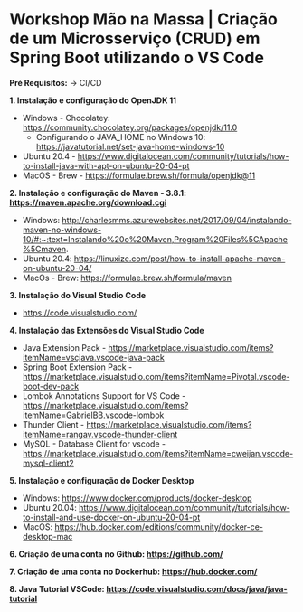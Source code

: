 # Workshop Mão na Massa | Criação de um Microsserviço (CRUD) em Spring Boot utilizando o VS Code

**Pré Requisitos:** -> CI/CD

**1. Instalação e configuração do OpenJDK 11**
- Windows - Chocolatey: https://community.chocolatey.org/packages/openjdk/11.0
  - Configurando o JAVA_HOME no Windows 10: https://javatutorial.net/set-java-home-windows-10
- Ubuntu 20.4 - https://www.digitalocean.com/community/tutorials/how-to-install-java-with-apt-on-ubuntu-20-04-pt
- MacOS - Brew - https://formulae.brew.sh/formula/openjdk@11

**2. Instalação e configuração do Maven - 3.8.1: https://maven.apache.org/download.cgi**
- Windows: http://charlesmms.azurewebsites.net/2017/09/04/instalando-maven-no-windows-10/#:~:text=Instalando%20o%20Maven,Program%20Files%5CApache%5Cmaven.
- Ubuntu 20.4: https://linuxize.com/post/how-to-install-apache-maven-on-ubuntu-20-04/
- MacOs - Brew: https://formulae.brew.sh/formula/maven
   
**3. Instalação do Visual Studio Code**
- https://code.visualstudio.com/

**4. Instalação das Extensões do Visual Studio Code**
- Java Extension Pack - https://marketplace.visualstudio.com/items?itemName=vscjava.vscode-java-pack
- Spring Boot Extension Pack - https://marketplace.visualstudio.com/items?itemName=Pivotal.vscode-boot-dev-pack
- Lombok Annotations Support for VS Code - https://marketplace.visualstudio.com/items?itemName=GabrielBB.vscode-lombok
- Thunder Client - https://marketplace.visualstudio.com/items?itemName=rangav.vscode-thunder-client
- MySQL - Database Client for vscode - https://marketplace.visualstudio.com/items?itemName=cweijan.vscode-mysql-client2

**5. Instalação e configuração do Docker Desktop**
- Windows: https://www.docker.com/products/docker-desktop
- Ubuntu 20.04: https://www.digitalocean.com/community/tutorials/how-to-install-and-use-docker-on-ubuntu-20-04-pt
- MacOS: https://hub.docker.com/editions/community/docker-ce-desktop-mac

**6. Criação de uma conta no Github: https://github.com/**

**7. Criação de uma conta no Dockerhub: https://hub.docker.com/**

**8. Java Tutorial VSCode: https://code.visualstudio.com/docs/java/java-tutorial**

